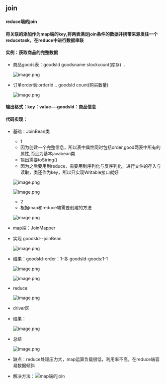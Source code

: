 ## join
#### reduce端的join
#### 将关联的添加作为map端的key,将两表满足join条件的数据并携带来源发往一个reducetask，在reduce中进行数据串联

#### 实例：获取商品的完整数据
* 商品goods表：goodsId goodsname stockcount(库存) ..

  ![image.png](https://upload-images.jianshu.io/upload_images/14466577-a4fcb67255f1aa25.png?imageMogr2/auto-orient/strip%7CimageView2/2/w/1240)
  
* 订单order表:orderId .. goodsId count(购买数量)
  
  ![image.png](https://upload-images.jianshu.io/upload_images/14466577-69345206ed8b24dc.png?imageMogr2/auto-orient/strip%7CimageView2/2/w/1240)

 
#### 输出格式：key：value---goodsId：商品信息 
#### 代码实现：
* 基础：JoinBean类
  * 1
  * 因为创建一个完整信息，所以表中属性同时包括order,good两表中所有的属性,而且为基本javabean类  
  * 输出需要toString()
  * 因为之后要用到reduce，需要用到序列化与反序列化，进行文件的存入与读取，类还作为key，所以只实现Writable接口就好  
  
   ![image.png](https://upload-images.jianshu.io/upload_images/14466577-e5e7e1a9864cd071.png?imageMogr2/auto-orient/strip%7CimageView2/2/w/1240)

   ![image.png](https://upload-images.jianshu.io/upload_images/14466577-544dba00d5eda8bf.png?imageMogr2/auto-orient/strip%7CimageView2/2/w/1240)
      
  * 2 
  * 根据map和reduce端需要创建的方法
  
   ![image.png](https://upload-images.jianshu.io/upload_images/14466577-bc3a5cb2e817a5ad.png?imageMogr2/auto-orient/strip%7CimageView2/2/w/1240)

* map端：JoinMapper 
* 实现 goodsId--joinBean

  ![image.png](https://upload-images.jianshu.io/upload_images/14466577-b71e10fd6d136c2c.png?imageMogr2/auto-orient/strip%7CimageView2/2/w/1240)
  
 * 结果：goodsId-order：1-多  goodsId-goods:1-1
 
   ![image.png](https://upload-images.jianshu.io/upload_images/14466577-6225b713ddfdfdce.png?imageMogr2/auto-orient/strip%7CimageView2/2/w/1240)

   ![image.png](https://upload-images.jianshu.io/upload_images/14466577-5e364b352d2b30c4.png?imageMogr2/auto-orient/strip%7CimageView2/2/w/1240)

* reduce  

   ![image.png](https://upload-images.jianshu.io/upload_images/14466577-086ca3a0302699ce.png?imageMogr2/auto-orient/strip%7CimageView2/2/w/1240)


* driver区

* 结果：

   ![image.png](https://upload-images.jianshu.io/upload_images/14466577-cefda1789668db70.png?imageMogr2/auto-orient/strip%7CimageView2/2/w/1240)

* 总结

  ![image.png](https://upload-images.jianshu.io/upload_images/14466577-1aa9b9f5e1655c35.png?imageMogr2/auto-orient/strip%7CimageView2/2/w/1240)

* 缺点：reduce处理压力大，map运算负载很低，利用率不高，在reduce端容易数据倾斜
* 解决方法：![map端的join]()






